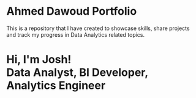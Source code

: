 # Ahmed Dawoud Portfolio
This is a repository that I have created to showcase skills, share projects and track my progress in Data Analytics related topics.
<h1>Hi, I'm Josh! <br/><a>Data Analyst</a>, <a>BI Developer</a>, <a>Analytics Engineer</a></h1>
